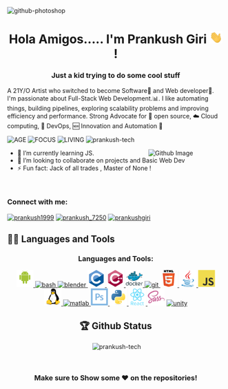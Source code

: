 ![github-photoshop](https://user-images.githubusercontent.com/76916192/128660283-744beb22-4160-4d07-8f9c-db8c2c38f8bc.png)


<h1 align="center"> Hola Amigos..... I'm Prankush Giri <img src="https://raw.githubusercontent.com/ABSphreak/ABSphreak/master/gifs/Hi.gif" width="30px"> ! </h1>

<h3 align="center">Just a kid trying to do some cool stuff</h3>
  
A 21Y/O Artist who switched to become Software🌈 and Web developer🎯. I'm passionate about Full-Stack Web Development.:bar_chart:. I like automating things, building pipelines, exploring scalability problems and improving efficiency and performance. Strong Advocate for 📜 open source, :cloud: Cloud computing, 🚀 DevOps, :new: Innovation and Automation :robot: 


![AGE](https://img.shields.io/badge/age-21-blue)
![FOCUS](https://img.shields.io/badge/focus-FrontEnd-brightgreen)
![LIVING](https://img.shields.io/badge/living-JAMSHEDPUR-3c9)
<img src="https://komarev.com/ghpvc/?username=prankush-tech&label=Profile%20views&color=0e75b6&style=flat" alt="prankush-tech" />

<img width="35%" align="right" alt="Github Image" src="https://user-images.githubusercontent.com/76916192/128661754-043882ba-a2b6-49c6-bb30-6c541f313164.gif" />

- 🌱 I’m currently learning JS.
- 👯 I’m looking to collaborate on projects and Basic Web Dev 
- ⚡ Fun fact: Jack of all trades , Master of None ! 
<br />
<h3 align="left">Connect with me:</h3>
<p align="left">
<a href="https://instagram.com/prankush1999" target="blank"><img align="center" src="https://raw.githubusercontent.com/rahuldkjain/github-profile-readme-generator/master/src/images/icons/Social/instagram.svg" alt="prankush1999" height="30" width="40" /></a>
<a href="https://www.codechef.com/users/prankush_7250" target="blank"><img align="center" src="https://cdn.jsdelivr.net/npm/simple-icons@3.1.0/icons/codechef.svg" alt="prankush_7250" height="30" width="40" /></a>
<a href="https://www.hackerrank.com/prankushgiri" target="blank"><img align="center" src="https://raw.githubusercontent.com/rahuldkjain/github-profile-readme-generator/master/src/images/icons/Social/hackerrank.svg" alt="prankushgiri" height="30" width="40" /></a>
</p>

## 👨‍💻 Languages and Tools
<h3 align="center">Languages and Tools:</h3>
<p align="center"> <a href="https://developer.android.com" target="_blank">
  <img src="https://raw.githubusercontent.com/devicons/devicon/master/icons/android/android-original-wordmark.svg" alt="android" width="40" height="40"/> 
  </a> <a href="https://www.gnu.org/software/bash/" target="_blank">
  <img src="https://www.vectorlogo.zone/logos/gnu_bash/gnu_bash-icon.svg" alt="bash" width="40" height="40"/>
  </a> <a href="https://www.blender.org/" target="_blank"> <img src="https://download.blender.org/branding/community/blender_community_badge_white.svg" alt="blender" width="40" height="40"/> </a> <a href="https://www.cprogramming.com/" target="_blank"> <img src="https://raw.githubusercontent.com/devicons/devicon/master/icons/c/c-original.svg" alt="c" width="40" height="40"/> </a> <a href="https://www.w3schools.com/cpp/" target="_blank"> <img src="https://raw.githubusercontent.com/devicons/devicon/master/icons/cplusplus/cplusplus-original.svg" alt="cplusplus" width="40" height="40"/> </a> <a href="https://www.docker.com/" target="_blank"> <img src="https://raw.githubusercontent.com/devicons/devicon/master/icons/docker/docker-original-wordmark.svg" alt="docker" width="40" height="40"/> </a> <a href="https://git-scm.com/" target="_blank"> <img src="https://www.vectorlogo.zone/logos/git-scm/git-scm-icon.svg" alt="git" width="40" height="40"/> </a> <a href="https://www.w3.org/html/" target="_blank"> <img src="https://raw.githubusercontent.com/devicons/devicon/master/icons/html5/html5-original-wordmark.svg" alt="html5" width="40" height="40"/> </a> <a href="https://www.java.com" target="_blank"> <img src="https://raw.githubusercontent.com/devicons/devicon/master/icons/java/java-original.svg" alt="java" width="40" height="40"/> </a> <a href="https://developer.mozilla.org/en-US/docs/Web/JavaScript" target="_blank"> <img src="https://raw.githubusercontent.com/devicons/devicon/master/icons/javascript/javascript-original.svg" alt="javascript" width="40" height="40"/> </a> <a href="https://www.linux.org/" target="_blank"> <img src="https://raw.githubusercontent.com/devicons/devicon/master/icons/linux/linux-original.svg" alt="linux" width="40" height="40"/> </a> <a href="https://www.mathworks.com/" target="_blank"> <img src="https://upload.wikimedia.org/wikipedia/commons/2/21/Matlab_Logo.png" alt="matlab" width="40" height="40"/> </a> <a href="https://www.photoshop.com/en" target="_blank"> <img src="https://raw.githubusercontent.com/devicons/devicon/master/icons/photoshop/photoshop-line.svg" alt="photoshop" width="40" height="40"/> </a> <a href="https://www.python.org" target="_blank"> <img src="https://raw.githubusercontent.com/devicons/devicon/master/icons/python/python-original.svg" alt="python" width="40" height="40"/> </a> <a href="https://reactjs.org/" target="_blank"> <img src="https://raw.githubusercontent.com/devicons/devicon/master/icons/react/react-original-wordmark.svg" alt="react" width="40" height="40"/> </a> <a href="https://sass-lang.com" target="_blank"> <img src="https://raw.githubusercontent.com/devicons/devicon/master/icons/sass/sass-original.svg" alt="sass" width="40" height="40"/></a> <a href="https://unity.com/" target="_blank"> <img src="https://www.vectorlogo.zone/logos/unity3d/unity3d-icon.svg" alt="unity" width="40" height="40"/> </a> </p><div align="center">



## 🏆 Github Status
<p>&nbsp;<img align="center" src="https://github-readme-stats.vercel.app/api?username=prankush-tech&show_icons=true&locale=en" alt="prankush-tech" /></p>

<br>

<div align="center">


### Make sure to  Show some ❤️ on the repositories!




</div>

